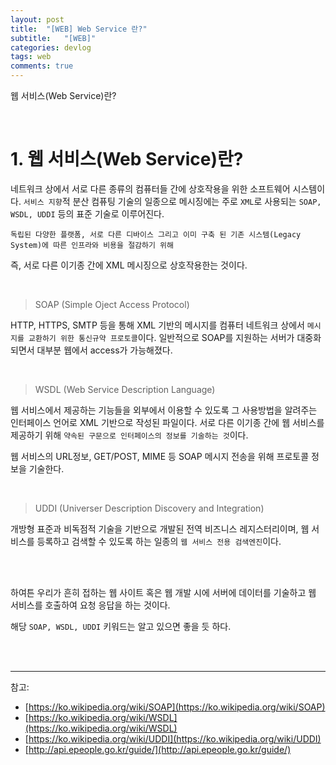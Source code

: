 ```yaml
---
layout: post
title:  "[WEB] Web Service 란?"
subtitle:   "[WEB]"
categories: devlog
tags: web
comments: true
---
```


웹 서비스(Web Service)란?


<br>


# 1. 웹 서비스(Web Service)란?

네트워크 상에서 서로 다른 종류의 컴퓨터들 간에 상호작용을 위한 소프트웨어 시스템이다. `서비스 지향`적 분산 컴퓨팅 기술의 일종으로 메시징에는 주로 `XML`로 사용되는 `SOAP, WSDL, UDDI` 등의 표준 기술로 이루어진다.

```
독립된 다양한 플랫폼, 서로 다른 디바이스 그리고 이미 구축 된 기존 시스템(Legacy System)에 따른 인프라와 비용을 절감하기 위해
```

즉, 서로 다른 이기종 간에 XML 메시징으로 상호작용한는 것이다.

<br>


> SOAP (Simple Oject Access Protocol)

HTTP, HTTPS, SMTP 등을 통해 XML 기반의 메시지를 컴퓨터 네트워크 상에서 `메시지를 교환하기 위한 통신규약 프로토콜`이다. 일반적으로 SOAP를 지원하는 서버가 대중화 되면서 대부분 웹에서 access가 가능해졌다.

<br>


> WSDL (Web Service Description Language)

웹 서비스에서 제공하는 기능들을 외부에서 이용할 수 있도록 그 사용방법을 알려주는 인터페이스 언어로 XML 기반으로 작성된 파일이다. 서로 다른 이기종 간에 웹 서비스를 제공하기 위해 `약속된 구문으로 인터페이스의 정보를 기술하는 것`이다.

웹 서비스의 URL정보, GET/POST, MIME 등 SOAP 메시지 전송을 위해 프로토콜 정보을 기술한다.

<br>


> UDDI (Universer Description Discovery and Integration)

개방형 표준과 비독점적 기술을 기반으로 개발된 전역 비즈니스 레지스터리이며, 웹 서비스를 등록하고 검색할 수 있도록 하는 일종의 `웹 서비스 전용 검색엔진`이다.

<br><br>


하여튼 우리가 흔히 접하는 웹 사이트 혹은 웹 개발 시에 서버에 데이터를 기술하고 웹 서비스를 호출하여 요청 응답을 하는 것이다.

해당 `SOAP, WSDL, UDDI` 키워드는 알고 있으면 좋을 듯 하다.

<br><br>

---
참고:  
- [https://ko.wikipedia.org/wiki/SOAP](https://ko.wikipedia.org/wiki/SOAP)  
- [https://ko.wikipedia.org/wiki/WSDL](https://ko.wikipedia.org/wiki/WSDL)  
- [https://ko.wikipedia.org/wiki/UDDI](https://ko.wikipedia.org/wiki/UDDI)  
- [http://api.epeople.go.kr/guide/](http://api.epeople.go.kr/guide/)